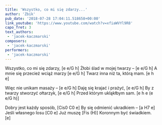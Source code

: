 ```yaml
---
title: 'Wszystko, co mi się zdarzy...'
author: 'Zbik'
pub_date: '2018-07-28 17:04:11.518658+00:00'
link_youtube: 'https://www.youtube.com/watch?v=xfiaWVYl9R8'
capo_fret: 3
text_authors:
 - 'jacek-kaczmarski'
composers:
 - 'jacek-kaczmarski'
performers:
 - 'jacek-kaczmarski'
---
```


Wszystko, co mi się zdarzy, [e e/G h]
Żłobi ślad w mojej twarzy – [e e/G h]
A mnie się przecież wciąż marzy [e e/G h]
Twarz inna niż ta, którą mam. [e h e]

Więc nie unikam masaży – [e e/G h]
Daję się krajać i prażyć, [e e/G h]
By z twarzy stworzyć ołtarzyk, [e e/G h]
Przed którym ukląkłbym sam. [e h e (e e/G h)]

Dobry jest każdy sposób, [Cis0 C0 e]
By się odmienić ukradkiem – [a H7 e]
Jeśli własnego losu [C0 e]
Już muszę [Fis (H)]
Koronnym być świadkiem. [e]